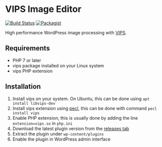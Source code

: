 # VIPS Image Editor

[![Build Status](https://travis-ci.com/CreunaFI/vips-image-editor.svg?branch=master)](https://travis-ci.com/CreunaFI/vips-image-editor) [![Packagist](https://img.shields.io/packagist/v/joppuyo/vips-image-editor.svg)](https://packagist.org/packages/joppuyo/vips-image-editor)

High performance WordPress image processing with [VIPS](https://jcupitt.github.io/libvips/).

## Requirements

* PHP 7 or later
* vips package installed on your Linux system
* vips PHP extension

## Installation
 
1. Install vips on your system. On Ubuntu, this can be done using `apt install libvips-dev`
2. Install vips extension using [pecl](https://pecl.php.net/), this can be done with command `pecl install vips`
3. Enable PHP extension, this is usually done by adding the line `extension=vips.so` in `php.ini`
4. Download the latest plugin version from the [releases tab](https://github.com/CreunaFI/vips-image-editor/releases)
5. Extract the plugin under `wp-content/plugins`
6. Enable the plugin in WordPress admin interface
